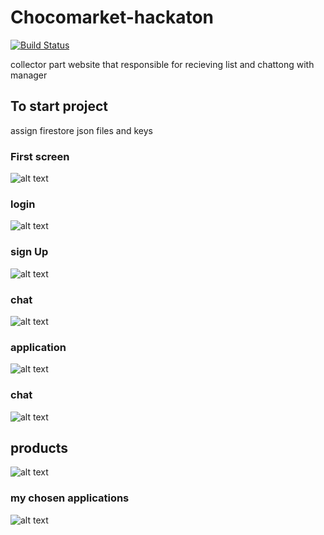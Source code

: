 # Chocomarket-hackaton

[![Build Status](https://travis-ci.org/joemccann/dillinger.svg?branch=master)](https://travis-ci.org/joemccann/dillinger)

collector part website that responsible for recieving list and chattong with manager

## To start project
assign firestore json files and keys



### First screen
![alt text](https://github.com/aidarmen/Chocomarket-hackaton/blob/master/screenshots/main.png)

### login
![alt text](
https://github.com/aidarmen/Chocomarket-hackaton/blob/master/screenshots/login.png)

### sign Up
![alt text](https://github.com/aidarmen/Chocomarket-hackaton/blob/master/screenshots/signUp.png)

### chat
![alt text](https://github.com/aidarmen/Chocomarket-hackaton/blob/master/screenshots/screenshots/)

### application
![alt text](https://github.com/aidarmen/Chocomarket-hackaton/blob/master/screenshots/application.png)

### chat
![alt text](https://github.com/aidarmen/Chocomarket-hackaton/blob/master/screenshots/chat.png)

## products
![alt text](https://github.com/aidarmen/Chocomarket-hackaton/blob/master/screenshots/products.png)

### my chosen applications
![alt text](https://github.com/aidarmen/Chocomarket-hackaton/blob/master/screenshots/myapplication.png)




